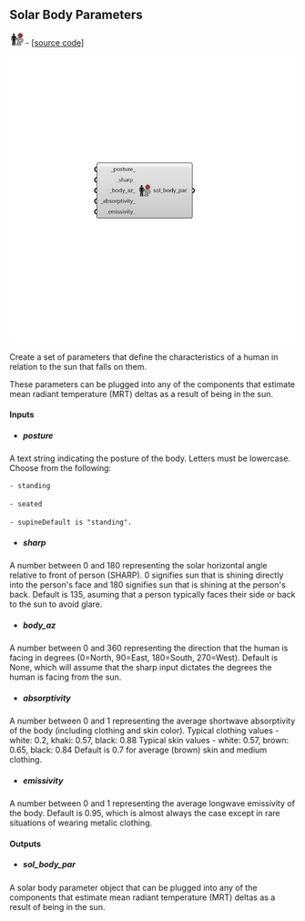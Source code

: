 ## Solar Body Parameters
![](../../images/icons/Solar_Body_Parameters.png) - [[source code]](https://github.com/ladybug-tools/ladybug-grasshopper/blob/master/ladybug_grasshopper/src//LB%20Solar%20Body%20Parameters.py)

![](../../images/components/Solar_Body_Parameters.png)

Create a set of parameters that define the characteristics of a human
 in relation to the sun that falls on them.
 

These parameters can be plugged into any of the components that estimate
 mean radiant temperature (MRT) deltas as a result of being in the sun.
 



#### Inputs
* ##### posture 
A text string indicating the posture of the body. Letters must be lowercase.  Choose from the following: 

    - standing

    - seated

    - supineDefault is "standing". 
* ##### sharp 
A number between 0 and 180 representing the solar horizontal angle relative to front of person (SHARP). 0 signifies sun that is shining directly into the person's face and 180 signifies sun that is shining at the person's back. Default is 135, asuming that a person typically faces their side or back to the sun to avoid glare. 
* ##### body_az 
A number between 0 and 360 representing the direction that the human is facing in degrees (0=North, 90=East, 180=South, 270=West). Default is None, which will assume that the sharp input dictates the degrees the human is facing from the sun. 
* ##### absorptivity 
A number between 0 and 1 representing the average shortwave absorptivity of the body (including clothing and skin color). Typical clothing values - white: 0.2, khaki: 0.57, black: 0.88 Typical skin values - white: 0.57, brown: 0.65, black: 0.84 Default is 0.7 for average (brown) skin and medium clothing. 
* ##### emissivity 
A number between 0 and 1 representing the average longwave emissivity of the body.  Default is 0.95, which is almost always the case except in rare situations of wearing metalic clothing. 

#### Outputs
* ##### sol_body_par
A solar body parameter object that can be plugged into any of the components that estimate mean radiant temperature (MRT) deltas as a result of being in the sun. 